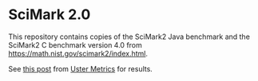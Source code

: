 # SciMark 2.0

This repository contains copies of the SciMark2 Java benchmark and the SciMark2 C benchmark version 4.0 from https://math.nist.gov/scimark2/index.html.

See [this post](https://www.ustermetrics.com/post/how-fast-is-java-17-for-number-crunching/) from [Uster Metrics](https://www.ustermetrics.com/) for results. 
